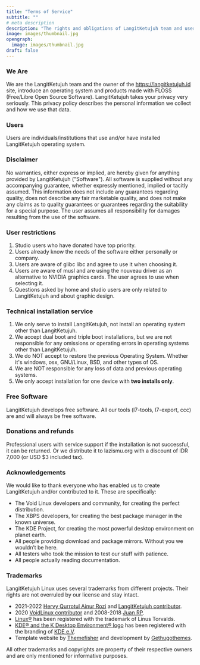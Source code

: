 ```yaml
---
title: "Terms of Service"
subtitle: ""
# meta description
description: "The rights and obligations of LangitKetujuh team and users."
image: images/thumbnail.jpg
opengraph:
  image: images/thumbnail.jpg
draft: false
---
```


### We Are

We are the LangitKetujuh team and the owner of the https://langitketujuh.id site, introduce an operating system and products made with FLOSS (Free/Libre Open Source Software). LangitKetujuh takes your privacy very seriously. This privacy policy describes the personal information we collect and how we use that data.

### Users

Users are individuals/institutions that use and/or have installed LangitKetujuh operating system.

### Disclaimer

No warranties, either express or implied, are hereby given for anything provided by LangitKetujuh ("Software"). All software is supplied without any accompanying guarantee, whether expressly mentioned, implied or tacitly assumed. This information does not include any guarantees regarding quality, does not describe any fair marketable quality, and does not make any claims as to quality guarantees or guarantees regarding the suitability for a special purpose. The user assumes all responsibility for damages resulting from the use of the software.

### User restrictions

1. Studio users who have donated have top priority.
2. Users already know the needs of the software either personally or company.
3. Users are aware of glibc libc and agree to use it when choosing it.
4. Users are aware of musl and are using the nouveau driver as an alternative to NVIDIA graphics cards. The user agrees to use when selecting it.
5. Questions asked by home and studio users are only related to LangitKetujuh and about graphic design.

### Technical installation service

1. We only serve to install LangitKetujuh, not install an operating system other than LangitKetujuh.
2. We accept dual boot and triple boot installations, but we are not responsible for any omissions or operating errors in operating systems other than LangitKetujuh.
3. We do NOT accept to restore the previous Operating System. Whether it's windows, osx, GNU/Linux, BSD, and other types of OS.
4. We are NOT responsible for any loss of data and previous operating systems.
5. We only accept installation for one device with **two installs only**.

### Free Software

LangitKetujuh develops free software. All our tools (l7-tools, l7-export, ccc) are and will always be free software.

### Donations and refunds

Professional users with service support if the installation is not successful, it can be returned. Or we distribute it to lazismu.org with a discount of IDR 7,000 (or USD $3 included tax).

### Acknowledgements

We would like to thank everyone who has enabled us to create LangitKetujuh and/or contributed to it. These are specifically:

- The Void Linux developers and community, for creating the perfect distribution.
- The XBPS developers, for creating the best package manager in the known universe.
- The KDE Project, for creating the most powerful desktop environment on planet earth.
- All people providing download and package mirrors. Without you we wouldn’t be here.
- All testers who took the mission to test our stuff with patience.
- All people actually reading documentation.

### Trademarks

LangitKetujuh Linux uses several trademarks from different projects. Their rights are not overruled by our license and stay intact.

- 2021-2022 [Hervy Qurrotul Ainur Rozi](https://hervyqa.id) and [LangitKetujuh contributor](https://gitlab.com/langitketujuh).
- 2020 [VoidLinux contributor](https://github.com/orgs/void-linux/people) and 2008-2018 [Juan RP](https://gitlab.com/xtraeme).
- [Linux®](https://www.linuxfoundation.org/programs/legal/trademark/attribution) has been registered with the trademark of Linus Torvalds.
- [KDE® and the K Desktop Environment® logo](https://kde.org/media/images/trademark_kde_gear_black_logo.png) has been registered with the branding of [KDE e.V](https://ev.kde.org/).
- Template website by [Themefisher](https://themefisher.com/) and development by [Gethugothemes](https://gethugothemes.com/).

All other trademarks and copyrights are property of their respective owners and are only mentioned for informative purposes.
